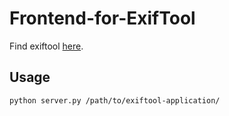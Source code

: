 # Frontend-for-ExifTool

Find exiftool [here](https://exiftool.org/).

## Usage

```
python server.py /path/to/exiftool-application/
```